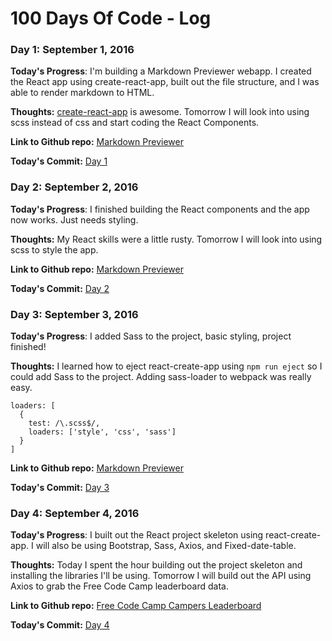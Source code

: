 # 100 Days Of Code - Log

### Day 1: September 1, 2016

**Today's Progress**: I'm building a Markdown Previewer webapp. I created the React app using create-react-app, built out the file structure, and I was able to render markdown to HTML.

**Thoughts:** [create-react-app](https://github.com/facebookincubator/create-react-app) is awesome. Tomorrow I will look into using scss instead of css and start coding the React Components.

**Link to Github repo:** [Markdown Previewer](https://github.com/sgroff04/markdown-previewer)

**Today's Commit:** [Day 1](https://github.com/sgroff04/markdown-previewer/commit/3075994b6531f98777e65d6acac765e3b4cb5d33?diff=split)

### Day 2: September 2, 2016

**Today's Progress**: I finished building the React components and the app now works. Just needs styling.

**Thoughts:** My React skills were a little rusty. Tomorrow I will look into using scss to style the app.

**Link to Github repo:** [Markdown Previewer](https://github.com/sgroff04/markdown-previewer)

**Today's Commit:** [Day 2](https://github.com/sgroff04/markdown-previewer/commit/9b23c39b73660b3f3fb57d2fdb8e7d43a7eb6a04)

### Day 3: September 3, 2016

**Today's Progress**: I added Sass to the project, basic styling, project finished!

**Thoughts:** I learned how to eject react-create-app using ```npm run eject``` so I could add Sass to the project. Adding sass-loader to webpack was really easy.
```
loaders: [
  {
    test: /\.scss$/,
    loaders: ['style', 'css', 'sass']
  }
]
```

**Link to Github repo:** [Markdown Previewer](https://github.com/sgroff04/markdown-previewer)

**Today's Commit:** [Day 3](https://github.com/sgroff04/markdown-previewer/commit/e8e6ac77e3044b8c0bb1585c4ff063e154219d42)

### Day 4: September 4, 2016

**Today's Progress**: I built out the React project skeleton using react-create-app. I will also be using Bootstrap, Sass, Axios, and Fixed-date-table.

**Thoughts:** Today I spent the hour building out the project skeleton and installing the libraries I'll be using. Tomorrow I will build out the API using Axios to grab the Free Code Camp leaderboard data.

**Link to Github repo:** [Free Code Camp Campers Leaderboard](https://github.com/sgroff04/FCC-Leaderboard)

**Today's Commit:** [Day 4](https://github.com/sgroff04/FCC-Leaderboard/commit/b5f00675cc2a6d7f2d5414387825c0b5ddb468ed)